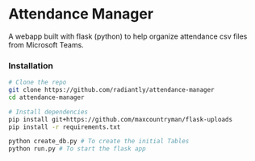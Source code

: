 # Attendance Manager

A webapp built with flask (python) to help organize attendance csv files from Microsoft Teams.

### Installation

```zsh
# Clone the repo
git clone https://github.com/radiantly/attendance-manager
cd attendance-manager

# Install dependencies
pip install git+https://github.com/maxcountryman/flask-uploads
pip install -r requirements.txt

python create_db.py # To create the initial Tables
python run.py # To start the flask app
```
